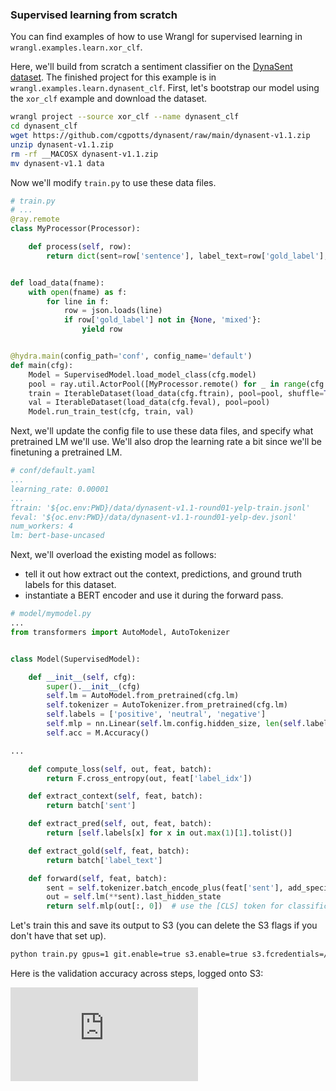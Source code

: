 ### Supervised learning from scratch

You can find examples of how to use Wrangl for supervised learning in `wrangl.examples.learn.xor_clf`.

Here, we'll build from scratch a sentiment classifier on the [DynaSent dataset](https://github.com/cgpotts/dynasent).
The finished project for this example is in `wrangl.examples.learn.dynasent_clf`.
First, let's bootstrap our model using the `xor_clf` example and download the dataset.

```bash
wrangl project --source xor_clf --name dynasent_clf
cd dynasent_clf
wget https://github.com/cgpotts/dynasent/raw/main/dynasent-v1.1.zip
unzip dynasent-v1.1.zip
rm -rf __MACOSX dynasent-v1.1.zip
mv dynasent-v1.1 data
```

Now we'll modify `train.py` to use these data files.

```python
# train.py
# ...
@ray.remote
class MyProcessor(Processor):

    def process(self, row):
        return dict(sent=row['sentence'], label_text=row['gold_label'], label_idx=['positive', 'neutral', 'negative'].index(row['gold_label']))


def load_data(fname):
    with open(fname) as f:
        for line in f:
            row = json.loads(line)
            if row['gold_label'] not in {None, 'mixed'}:
                yield row


@hydra.main(config_path='conf', config_name='default')
def main(cfg):
    Model = SupervisedModel.load_model_class(cfg.model)
    pool = ray.util.ActorPool([MyProcessor.remote() for _ in range(cfg.num_workers)])
    train = IterableDataset(load_data(cfg.ftrain), pool=pool, shuffle=True)
    val = IterableDataset(load_data(cfg.feval), pool=pool)
    Model.run_train_test(cfg, train, val)
```

Next, we'll update the config file to use these data files, and specify what pretrained LM we'll use.
We'll also drop the learning rate a bit since we'll be finetuning a pretrained LM.

```yaml
# conf/default.yaml
...
learning_rate: 0.00001
...
ftrain: '${oc.env:PWD}/data/dynasent-v1.1-round01-yelp-train.jsonl'
feval: '${oc.env:PWD}/data/dynasent-v1.1-round01-yelp-dev.jsonl'
num_workers: 4
lm: bert-base-uncased
```

Next, we'll overload the existing model as follows:
- tell it out how extract out the context, predictions, and ground truth labels for this dataset.
- instantiate a BERT encoder and use it during the forward pass.

```python
# model/mymodel.py
...
from transformers import AutoModel, AutoTokenizer


class Model(SupervisedModel):

    def __init__(self, cfg):
        super().__init__(cfg)
        self.lm = AutoModel.from_pretrained(cfg.lm)
        self.tokenizer = AutoTokenizer.from_pretrained(cfg.lm)
        self.labels = ['positive', 'neutral', 'negative']
        self.mlp = nn.Linear(self.lm.config.hidden_size, len(self.labels))
        self.acc = M.Accuracy()

...

    def compute_loss(self, out, feat, batch):
        return F.cross_entropy(out, feat['label_idx'])

    def extract_context(self, feat, batch):
        return batch['sent']

    def extract_pred(self, out, feat, batch):
        return [self.labels[x] for x in out.max(1)[1].tolist()]

    def extract_gold(self, feat, batch):
        return batch['label_text']

    def forward(self, feat, batch):
        sent = self.tokenizer.batch_encode_plus(feat['sent'], add_special_tokens=True, padding='max_length', truncation=True, max_length=80, return_tensors='pt').to(self.device)
        out = self.lm(**sent).last_hidden_state
        return self.mlp(out[:, 0])  # use the [CLS] token for classification
```

Let's train this and save its output to S3 (you can delete the S3 flags if you don't have that set up).

```bash
python train.py gpus=1 git.enable=true s3.enable=true s3.fcredentials=/data/home/vzhong/wrangl_sync/s3.json
```

Here is the validation accuracy across steps, logged onto S3:

![validation curve](https://github.com/vzhong/wrangl/raw/main/wrangl/examples/learn/dynasent_clf/static/step_vs_val_acc.pdf)
